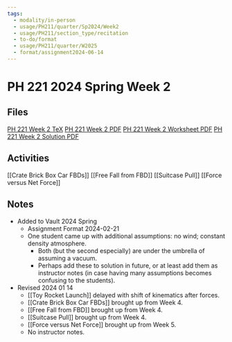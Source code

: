 ```yaml
---
tags:
  - modality/in-person
  - usage/PH211/quarter/Sp2024/Week2
  - usage/PH211/section_type/recitation
  - to-do/format
  - usage/PH211/quarter/W2025
  - format/assignment2024-06-14
---
```

# PH 221 2024 Spring Week 2
## Files
[PH 221 Week 2 TeX](211/Recitation/Week_2/PH_221_Week_2.tex)
[PH 221 Week 2 PDF](211/Recitation/Week_2/PH_221_Week_2.pdf)
[PH 221 Week 2 Worksheet PDF](211/Recitation/Week_2/PH_221_Week_2-Worksheet.pdf)
[PH 221 Week 2 Solution PDF](211/Recitation/Week_2/PH_221_Week_2-Solution.pdf)
## Activities
[[Crate Brick Box Car FBDs]]
[[Free Fall from FBD]]
[[Suitcase Pull]]
[[Force versus Net Force]]
## Notes
* Added to Vault 2024 Spring
	* Assignment Format 2024-02-21
	* One student came up with additional assumptions: no wind; constant density atmosphere.
		* Both (but the second especially) are under the umbrella of assuming a vacuum.
		* Perhaps add these to solution in future, or at least add them as instructor notes (in case having many assumptions becomes confusing to the students).
* Revised 2024 01 14
	* [[Toy Rocket Launch]] delayed with shift of kinematics after forces.
	* [[Crate Brick Box Car FBDs]] brought up from Week 4.
	* [[Free Fall from FBD]] brought up from Week 4.
	* [[Suitcase Pull]] brought up from Week 4.
	* [[Force versus Net Force]] brought up from Week 5.
	* No instructor notes.